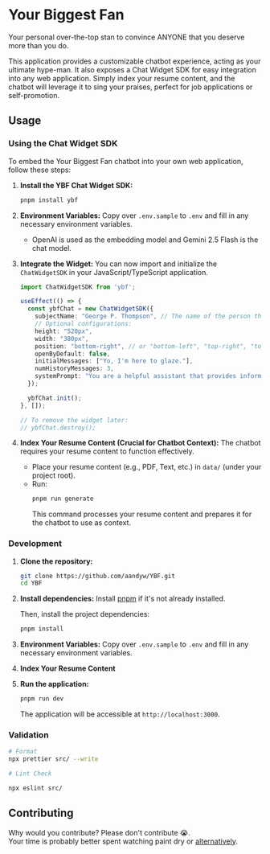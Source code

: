 # Your Biggest Fan

Your personal over-the-top stan to convince ANYONE that you deserve more than you do.

This application provides a customizable chatbot experience, acting as your ultimate hype-man. It also exposes a Chat Widget SDK for easy integration into any web application. Simply index your resume content, and the chatbot will leverage it to sing your praises, perfect for job applications or self-promotion.

## Usage


### Using the Chat Widget SDK

To embed the Your Biggest Fan chatbot into your own web application, follow these steps:

1.  **Install the YBF Chat Widget SDK:**
    ```bash
    pnpm install ybf
    ```

2.  **Environment Variables:**
    Copy over `.env.sample` to `.env` and fill in any necessary environment variables.
    *  OpenAI is used as the embedding model and Gemini 2.5 Flash is the chat model.

3.  **Integrate the Widget:**
    You can now import and initialize the `ChatWidgetSDK` in your JavaScript/TypeScript application.
    ```typescript
    import ChatWidgetSDK from 'ybf';

    useEffect(() => {
      const ybfChat = new ChatWidgetSDK({
        subjectName: "George P. Thompson", // The name of the person the chatbot is hyping up
        // Optional configurations:
        height: "520px",
        width: "380px",
        position: "bottom-right", // or "bottom-left", "top-right", "top-left"
        openByDefault: false,
        initialMessages: ["Yo, I'm here to glaze."],
        numHistoryMessages: 3,
        systemPrompt: "You are a helpful assistant that provides information.",
      });

      ybfChat.init();
    }, []);

    // To remove the widget later:
    // ybfChat.destroy();
    ```

4.  **Index Your Resume Content (Crucial for Chatbot Context):**
    The chatbot requires your resume content to function effectively.
    *   Place your resume content (e.g., PDF, Text, etc.) in `data/` (under your project root).
    *   Run:
        ```bash
        pnpm run generate
        ```
        This command processes your resume content and prepares it for the chatbot to use as context.

### Development

1.  **Clone the repository:**
    ```bash
    git clone https://github.com/aandyw/YBF.git
    cd YBF
    ```

2.  **Install dependencies:**
    Install [pnpm](https://pnpm.io/installation) if it's not already installed.
    
    Then, install the project dependencies:
    ```bash
    pnpm install
    ```

3.  **Environment Variables:**
    Copy over `.env.sample` to `.env` and fill in any necessary environment variables.

4.  **Index Your Resume Content**

5.  **Run the application:**
    ```bash
    pnpm run dev
    ```

    The application will be accessible at `http://localhost:3000`.

### Validation

```bash
# Format
npx prettier src/ --write

# Lint Check

npx eslint src/
```

## Contributing

Why would you contribute? Please don't contribute 😭.  
Your time is probably better spent watching paint dry or [alternatively](https://www.youtube.com/watch?v=dQw4w9WgXcQ).
